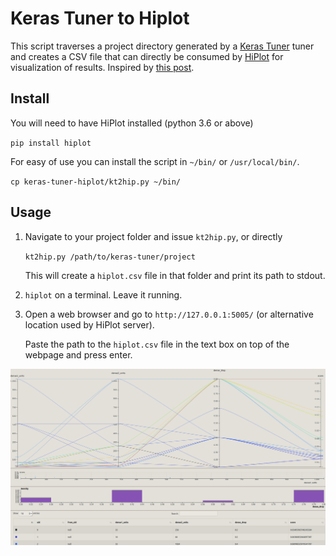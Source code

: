 # Keras Tuner to Hiplot

This script traverses a project directory generated by a [Keras Tuner](https://keras-team.github.io/keras-tuner/) tuner and creates a CSV file that can directly be consumed by [HiPlot](https://facebookresearch.github.io/hiplot/) for visualization of results. Inspired by [this post](https://medium.com/datadriveninvestor/neural-network-hyper-parameter-tuning-with-keras-tuner-and-hiplot-7637677821fa).

## Install
You will need to have HiPlot installed (python 3.6 or above)

`pip install hiplot`

For easy of use you can install the script in `~/bin/` or `/usr/local/bin/`.

`cp keras-tuner-hiplot/kt2hip.py ~/bin/`

## Usage
1. Navigate to your project folder and issue `kt2hip.py`, or directly

    `kt2hip.py /path/to/keras-tuner/project`

    This will create a `hiplot.csv` file in that folder and print its path to stdout.

2. `hiplot` on a terminal. Leave it running.

3. Open a web browser and go to `http://127.0.0.1:5005/` (or alternative location used by HiPlot server).

    Paste the path to the `hiplot.csv` file in the text box on top of the webpage and press enter.

![alt text](sample-result.png "Sample result")
